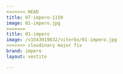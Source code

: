 ```yaml
---
<<<<<<< HEAD
title: 07-impero-1150
image: 01-impero.jpg
=======
title: 01-impero
image: /v1543919832/viterbo/01-impero.jpg
>>>>>>> cloudinary major fix
brand: impero
layout: vestito

---
```

